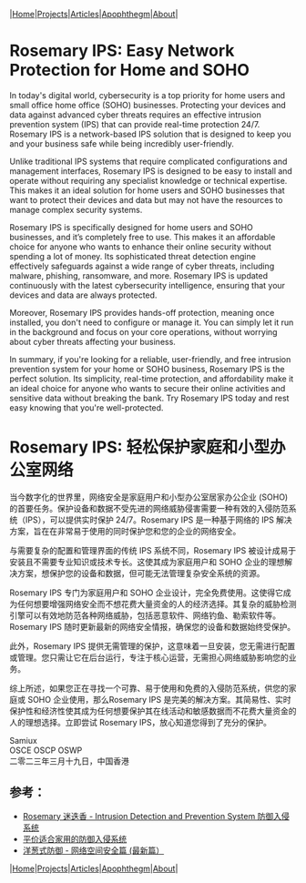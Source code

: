 |[Home](/README.md)|[Projects](/projects.md)|[Articles](/articles.md)|[Apophthegm](/apophthegm.md)|[About](/about.md)|

# Rosemary IPS: Easy Network Protection for Home and SOHO

In today's digital world, cybersecurity is a top priority for home users and small office home office (SOHO) businesses. Protecting your devices and data against advanced cyber threats requires an effective intrusion prevention system (IPS) that can provide real-time protection 24/7. Rosemary IPS is a network-based IPS solution that is designed to keep you and your business safe while being incredibly user-friendly.

Unlike traditional IPS systems that require complicated configurations and management interfaces, Rosemary IPS is designed to be easy to install and operate without requiring any specialist knowledge or technical expertise. This makes it an ideal solution for home users and SOHO businesses that want to protect their devices and data but may not have the resources to manage complex security systems.

Rosemary IPS is specifically designed for home users and SOHO businesses, and it’s completely free to use. This makes it an affordable choice for anyone who wants to enhance their online security without spending a lot of money. Its sophisticated threat detection engine effectively safeguards against a wide range of cyber threats, including malware, phishing, ransomware, and more. Rosemary IPS is updated continuously with the latest cybersecurity intelligence, ensuring that your devices and data are always protected.

Moreover, Rosemary IPS provides hands-off protection, meaning once installed, you don't need to configure or manage it. You can simply let it run in the background and focus on your core operations, without worrying about cyber threats affecting your business.

In summary, if you're looking for a reliable, user-friendly, and free intrusion prevention system for your home or SOHO business, Rosemary IPS is the perfect solution. Its simplicity, real-time protection, and affordability make it an ideal choice for anyone who wants to secure their online activities and sensitive data without breaking the bank. Try Rosemary IPS today and rest easy knowing that you're well-protected.

# Rosemary IPS: 轻松保护家庭和小型办公室网络

当今数字化的世界里，网络安全是家庭用户和小型办公室居家办公企业 (SOHO) 的首要任务。保护设备和数据不受先进的网络威胁侵害需要一种有效的入侵防范系统（IPS），可以提供实时保护 24/7。Rosemary IPS 是一种基于网络的 IPS 解决方案，旨在在非常易于使用的同时保护您和您的企业的网络安全。

与需要复杂的配置和管理界面的传统 IPS 系统不同，Rosemary IPS 被设计成易于安装且不需要专业知识或技术专长。这使其成为家庭用户和 SOHO 企业的理想解决方案，想保护您的设备和数据，但可能无法管理复杂安全系统的资源。

Rosemary IPS 专门为家庭用户和 SOHO 企业设计，完全免费使用。这使得它成为任何想要增强网络安全而不想花费大量资金的人的经济选择。其复杂的威胁检测引擎可以有效地防范各种网络威胁，包括恶意软件、网络钓鱼、勒索软件等。Rosemary IPS 随时更新最新的网络安全情报，确保您的设备和数据始终受保护。

此外，Rosemary IPS 提供无需管理的保护，这意味着一旦安装，您无需进行配置或管理。您只需让它在后台运行，专注于核心运营，无需担心网络威胁影响您的业务。

综上所述，如果您正在寻找一个可靠、易于使用和免费的入侵防范系统，供您的家庭或 SOHO 企业使用，那么Rosemary IPS 是完美的解决方案。其简易性、实时保护性和经济性使其成为任何想要保护其在线活动和敏感数据而不花费大量资金的人的理想选择。立即尝试 Rosemary IPS，放心知道您得到了充分的保护。

Samiux  
OSCE OSCP OSWP  
二零二三年三月十九日，中国香港    

## 参考：

- [Rosemary 迷迭香 - Intrusion Detection and Prevention System 防御入侵系统](/rosemary.md)  
- [平价适合家用的防御入侵系统](/nanopi.md)  
- [洋葱式防御 - 网络空间安全篇 (最新篇）](/onion-defense_3.md)  

|[Home](/README.md)|[Projects](/projects.md)|[Articles](/articles.md)|[Apophthegm](/apophthegm.md)|[About](/about.md)|
